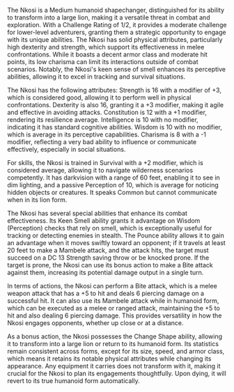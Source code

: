 The Nkosi is a Medium humanoid shapechanger, distinguished for its ability to transform into a large lion, making it a versatile threat in combat and exploration. With a Challenge Rating of 1/2, it provides a moderate challenge for lower-level adventurers, granting them a strategic opportunity to engage with its unique abilities. The Nkosi has solid physical attributes, particularly high dexterity and strength, which support its effectiveness in melee confrontations. While it boasts a decent armor class and moderate hit points, its low charisma can limit its interactions outside of combat scenarios. Notably, the Nkosi's keen sense of smell enhances its perceptive abilities, allowing it to excel in tracking and survival situations.

The Nkosi has the following attributes: Strength is 16 with a modifier of +3, which is considered good, allowing it to perform well in physical confrontations. Dexterity is also 16, granting it a +3 modifier, making it agile and effective in avoiding attacks. Constitution is 12 with a +1 modifier, rendering its resilience average. Intelligence is 10 with no modifier, indicating it has standard cognitive abilities. Wisdom is 10 with no modifier, which is average in its perceptive capabilities. Charisma is 8 with a -1 modifier, reflecting a very bad ability to influence or communicate effectively, especially in social situations.

For skills, the Nkosi is trained in Survival with a +2 modifier, which is considered average, allowing it to navigate wilderness scenarios competently. It has darkvision with a range of 60 feet, enabling it to see in dim lighting, and a passive Perception of 10, which is average for noticing hidden objects or creatures. It speaks Common but cannot communicate when in its lion form.

The Nkosi has several special abilities that enhance its combat effectiveness. Its Keen Smell ability grants it advantage on Wisdom (Perception) checks that rely on smell, which is exceptionally useful for tracking or detecting enemies in stealth. The Pounce ability allows it to gain an advantage when it moves swiftly toward an opponent; if it travels at least 20 feet to make a Mambele attack, and the attack hits, the target must succeed on a DC 13 Strength saving throw or be knocked prone. If the target is prone, the Nkosi can use its bonus action to make a Bite attack against them, increasing its potential damage output in a single turn.

In terms of actions, the Nkosi can perform a Bite attack, which is a melee weapon attack that has a +5 to hit and deals 6 piercing damage on a successful hit. It can also use its Mambele attack while in humanoid form, which can be executed as a melee or ranged attack, maintaining the +5 to hit and also dealing 6 piercing damage. This provides versatility in how the Nkosi engages opponents, whether up close or at a distance.

As a bonus action, the Nkosi possesses the Change Shape ability, allowing it to transform into a large lion or return to its humanoid form. Its statistics remain consistent across forms, except for its size, speed, and armor class, which means it retains its notable physical attributes while changing its appearance. Any equipment it carries does not transform with it, making it crucial for the Nkosi to plan its engagements thoughtfully. Upon dying, it will revert to its true humanoid form automatically.